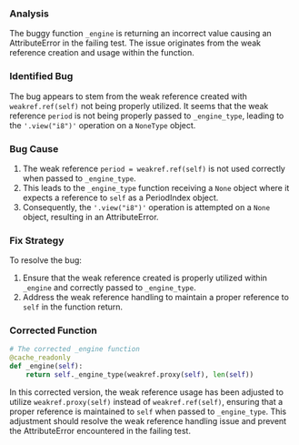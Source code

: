 ### Analysis
The buggy function `_engine` is returning an incorrect value causing an AttributeError in the failing test. The issue originates from the weak reference creation and usage within the function.

### Identified Bug
The bug appears to stem from the weak reference created with `weakref.ref(self)` not being properly utilized. It seems that the weak reference `period` is not being properly passed to `_engine_type`, leading to the `'.view("i8")'` operation on a `NoneType` object.

### Bug Cause
1. The weak reference `period = weakref.ref(self)` is not used correctly when passed to `_engine_type`.
2. This leads to the `_engine_type` function receiving a `None` object where it expects a reference to `self` as a PeriodIndex object.
3. Consequently, the `'.view("i8")'` operation is attempted on a `None` object, resulting in an AttributeError.

### Fix Strategy
To resolve the bug:
1. Ensure that the weak reference created is properly utilized within `_engine` and correctly passed to `_engine_type`.
2. Address the weak reference handling to maintain a proper reference to `self` in the function return.

### Corrected Function
```python
# The corrected _engine function
@cache_readonly
def _engine(self):
    return self._engine_type(weakref.proxy(self), len(self))
```

In this corrected version, the weak reference usage has been adjusted to utilize `weakref.proxy(self)` instead of `weakref.ref(self)`, ensuring that a proper reference is maintained to `self` when passed to `_engine_type`. This adjustment should resolve the weak reference handling issue and prevent the AttributeError encountered in the failing test.